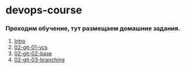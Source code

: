 # devops-course

### Проходим обучение, тут размещаем домашние задания.

1. [Intro](https://github.com/macbane-ops/devops-course/tree/master/01-intro-01)
2. [02-git-01-vcs](https://github.com/macbane-ops/devops-course/tree/master/02-git-01-vcs)
3. [02-git-02-base](https://github.com/macbane-ops/devops-course/tree/master/02-git-02-base)
4. [02-git-03-branching](https://github.com/macbane-ops/devops-course/tree/master/02-git-03-branching)



